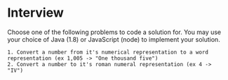 # Interview

Choose one of the following problems to code a solution for. You may use your choice of Java (1.8) or JavaScript (node) to implement your solution.

    1. Convert a number from it's numerical representation to a word representation (ex 1,005 -> "One thousand five")
    2. Convert a number to it's roman numeral representation (ex 4 -> "IV")